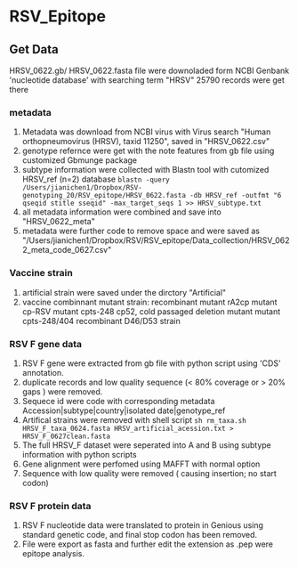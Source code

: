 # RSV_Epitope

## Get Data

HRSV_0622.gb/ HRSV_0622.fasta file were downoladed form NCBI Genbank 'nucleotide database' with searching term "HRSV"
25790 records were get there

### metadata
1. Metadata was download from NCBI virus with Virus search "Human orthopneumovirus (HRSV), taxid 11250", saved in "HRSV_0622.csv"
2. genotype refernce were get with the note features from gb file using customized Gbmunge package
3. subtype information were collected with Blastn tool with cutomized HRSV_ref (n=2) database
`blastn -query /Users/jianichen1/Dropbox/RSV-genotyping_20/RSV_epitope/HRSV_0622.fasta -db HRSV_ref -outfmt "6 qseqid stitle sseqid" -max_target_seqs 1 >> HRSV_subtype.txt`
4. all metadata information were combined and save into "HRSV_0622_meta"
5. metadata were further code to remove space and were saved as "/Users/jianichen1/Dropbox/RSV/RSV_epitope/Data_collection/HRSV_0622_meta_code_0627.csv"

### Vaccine strain
1. artificial strain were saved under the dirctory "Artificial"
2. vaccine combinnant mutant strain: recombinant mutant rA2cp
mutant cp-RSV
mutant cpts-248
cp52, cold passaged deletion mutant
mutant cpts-248/404
recombinant D46/D53 strain

### RSV F gene data
1. RSV F gene were extracted from gb file with python script using 'CDS' annotation.
2. duplicate records and low quality sequence (< 80% coverage or > 20% gaps ) were removed.
3. Sequece id were code with corresponding metadata Accession|subtype|country|isolated date|genotype_ref
4. Artifical strains were removed with shell script
`sh rm_taxa.sh HRSV_F_taxa_0624.fasta HRSV_artificial_acession.txt > HRSV_F_0627clean.fasta`
5. The full HRSV_F dataset were seperated into A and B using subtype information with python scripts
6. Gene alignment were perfomed using MAFFT with normal option
7. Sequence with low quality were removed ( causing insertion; no start codon)

### RSV F protein data
1. RSV F nucleotide data were translated to protein in Genious using standard genetic code, and final stop codon has been removed.
2. File were export as fasta and further edit the extension as .pep were epitope analysis.
